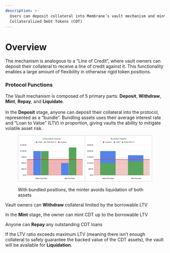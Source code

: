 ```yaml
---
description: >-
  Users can deposit collateral into Membrane’s vault mechanism and mint
  Collateralized Debt Tokens (CDT)
---
```


# Overview

The mechanism is analogous to a “Line of Credit”, where vault owners can deposit their collateral to receive a line of credit against it. This functionality enables a large amount of flexibility in otherwise rigid token positions.

### Protocol Functions

The Vault mechanism is composed of 5 primary parts: **Deposit**, **Withdraw**, **Mint**, **Repay**, and **Liquidate**.\
\
In the **Deposit** stage, anyone can deposit their collateral into the protocol, represented as a “bundle”. Bundling assets uses their average interest rate and “Loan to Value” (LTV) in proportion, giving vaults the ability to mitigate volatile asset risk.

<figure><img src="../../.gitbook/assets/image (7).png" alt=""><figcaption><p>With bundled positions, the minter avoids liquidation of both assets</p></figcaption></figure>

Vault owners can **Withdraw** collateral limited by the borrowable LTV

In the **Mint** stage, the owner can mint CDT up to the borrowable LTV

Anyone can **Repay** any outstanding CDT loans

If the LTV ratio exceeds maximum LTV (meaning there isn’t enough collateral to safely guarantee the backed value of the CDT assets), the vault will be available for **Liquidation**.
